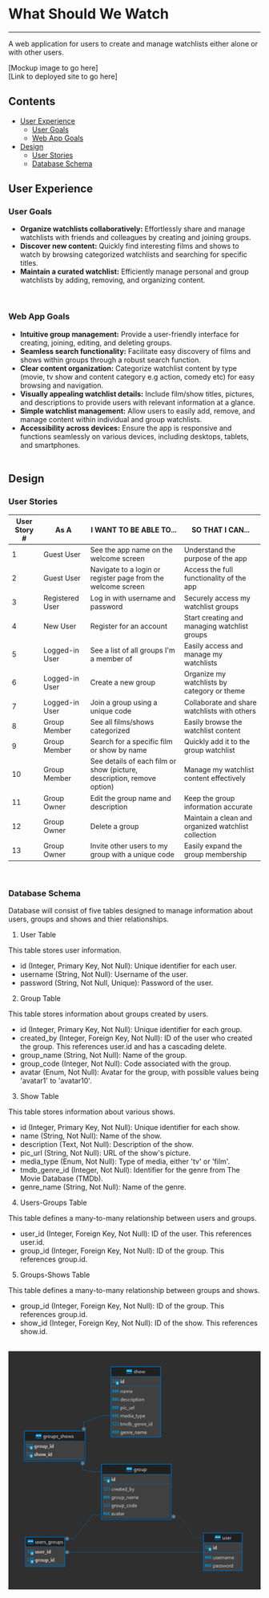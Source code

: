 # What Should We Watch
----------------
A web application for users to create and manage watchlists either alone or with other users.
<br>

[Mockup image to go here]
<br>
[Link to deployed site to go here]
<br>

## Contents

* [User Experience](#user-experience)
    * [User Goals](#user-goals)
    * [Web App Goals](#web-app-goals)
* [Design](#design)
    * [User Stories](#user-stories)
    * [Database Schema](#database-schema)

## User Experience

### User Goals

* **Organize watchlists collaboratively:**  Effortlessly share and manage watchlists with friends and colleagues by creating and joining groups. 
* **Discover new content:** Quickly find interesting films and shows to watch by browsing categorized watchlists and searching for specific titles. 
* **Maintain a curated watchlist:** Efficiently manage personal and group watchlists by adding, removing, and organizing content. 
<br>

### Web App Goals

* **Intuitive group management:** Provide a user-friendly interface for creating, joining, editing, and deleting groups.
* **Seamless search functionality:** Facilitate easy discovery of films and shows within groups through a robust search function. 
* **Clear content organization:** Categorize watchlist content by type (movie, tv show and content category e.g action, comedy etc) for easy browsing and navigation. 
* **Visually appealing watchlist details:** Include film/show titles, pictures, and descriptions to provide users with relevant information at a glance.
* **Simple watchlist management:** Allow users to easily add, remove, and manage content within individual and group watchlists.
* **Accessibility across devices:** Ensure the app is responsive and functions seamlessly on various devices, including desktops, tablets, and smartphones. 
<br><br>

## Design

### User Stories

| **User Story #** | **As A** | **I WANT TO BE ABLE TO...** | **SO THAT I CAN...** |
|---|---|---|---|
| 1 | Guest User | See the app name on the welcome screen | Understand the purpose of the app |
| 2 | Guest User | Navigate to a login or register page from the welcome screen | Access the full functionality of the app |
| 3 | Registered User | Log in with username and password | Securely access my watchlist groups |
| 4 | New User | Register for an account | Start creating and managing watchlist groups |
| 5 | Logged-in User | See a list of all groups I'm a member of | Easily access and manage my watchlists |
| 6 | Logged-in User | Create a new group | Organize my watchlists by category or theme |
| 7 | Logged-in User | Join a group using a unique code | Collaborate and share watchlists with others |
| 8 | Group Member | See all films/shows categorized | Easily browse the watchlist content |
| 9 | Group Member | Search for a specific film or show by name | Quickly add it to the group watchlist |
| 10 | Group Member | See details of each film or show (picture, description, remove option) | Manage my watchlist content effectively |
| 11 | Group Owner | Edit the group name and description | Keep the group information accurate |
| 12 | Group Owner | Delete a group | Maintain a clean and organized watchlist collection |
| 13 | Group Owner | Invite other users to my group with a unique code | Easily expand the group membership |
<br>

### Database Schema

Database will consist of five tables designed to manage information about users, groups and shows and thier relationships.

1. User Table 

This table stores user information.

* id (Integer, Primary Key, Not Null): Unique identifier for each user.
* username (String, Not Null): Username of the user.
* password (String, Not Null, Unique): Password of the user.

2. Group Table 

This table stores information about groups created by users.

* id (Integer, Primary Key, Not Null): Unique identifier for each group.
* created_by (Integer, Foreign Key, Not Null): ID of the user who created the group. This references user.id and has a cascading delete.
* group_name (String, Not Null): Name of the group.
* group_code (Integer, Not Null): Code associated with the group.
* avatar (Enum, Not Null): Avatar for the group, with possible values being 'avatar1' to 'avatar10'.

3. Show Table

This table stores information about various shows.

* id (Integer, Primary Key, Not Null): Unique identifier for each show.
* name (String, Not Null): Name of the show.
* description (Text, Not Null): Description of the show.
* pic_url (String, Not Null): URL of the show's picture.
* media_type (Enum, Not Null): Type of media, either 'tv' or 'film'.
* tmdb_genre_id (Integer, Not Null): Identifier for the genre from The Movie Database (TMDb).
* genre_name (String, Not Null): Name of the genre.

4. Users-Groups Table

This table defines a many-to-many relationship between users and groups.

* user_id (Integer, Foreign Key, Not Null): ID of the user. This references user.id.
* group_id (Integer, Foreign Key, Not Null): ID of the group. This references group.id.

5. Groups-Shows Table

This table defines a many-to-many relationship between groups and shows.

* group_id (Integer, Foreign Key, Not Null): ID of the group. This references group.id.
* show_id (Integer, Foreign Key, Not Null): ID of the show. This references show.id.
<br><br>

<img src="docs\readme-images\db-schema.png">
<br>